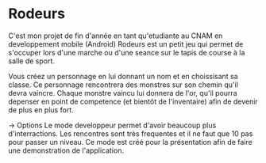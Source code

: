 # Rodeurs

C'est mon projet de fin d'année en tant qu'etudiante au CNAM en developpement mobile (Android)
Rodeurs est un petit jeu qui permet de s'occuper lors d'une marche ou d'une seance sur le tapis de course à la salle de sport.

Vous créez un personnage en lui donnant un nom et en choissisant sa classe. Ce personnage rencontrera des monstres sur son chemin qu'il devra vaincre. Chaque monstre vaincu lui donnera de l'or, qu'il pourra depenser en point de competence (et bientôt de l'inventaire) afin de devenir de plus en plus fort.

-> Options 
Le mode developpeur permet d'avoir beaucoup plus d'interractions. Les rencontres sont très frequentes et il ne faut que 10 pas pour passer un niveau.
Ce mode est créé pour la présentation afin de faire une demonstration de l'application.
